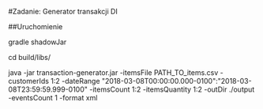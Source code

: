 #Zadanie: Generator transakcji DI

##Uruchomienie 

gradle shadowJar

cd build/libs/

java -jar transaction-generator.jar -itemsFile PATH_TO_items.csv -customerIds 1:2 -dateRange "2018-03-08T00:00:00.000-0100":"2018-03-08T23:59:59.999-0100" -itemsCount 1:2 -itemsQuantity 1:2 -outDir ./output -eventsCount 1 -format xml